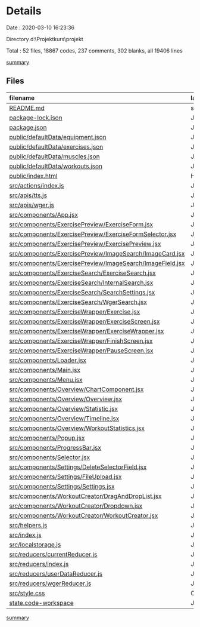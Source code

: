 # Details

Date : 2020-03-10 16:23:36

Directory d:\Projektkurs\projekt

Total : 52 files,  18867 codes, 237 comments, 302 blanks, all 19406 lines

[summary](results.md)

## Files
| filename | language | code | comment | blank | total |
| :--- | :--- | ---: | ---: | ---: | ---: |
| [README.md](/README.md) | source.markdown.math | 37 | 0 | 32 | 69 |
| [package-lock.json](/package-lock.json) | JSON | 14,669 | 0 | 1 | 14,670 |
| [package.json](/package.json) | JSON | 58 | 0 | 1 | 59 |
| [public/defaultData/equipment.json](/public/defaultData/equipment.json) | JSON | 1 | 0 | 1 | 2 |
| [public/defaultData/exercises.json](/public/defaultData/exercises.json) | JSON | 110 | 0 | 1 | 111 |
| [public/defaultData/muscles.json](/public/defaultData/muscles.json) | JSON | 1 | 0 | 1 | 2 |
| [public/defaultData/workouts.json](/public/defaultData/workouts.json) | JSON | 39 | 0 | 1 | 40 |
| [public/index.html](/public/index.html) | HTML | 29 | 23 | 2 | 54 |
| [src/actions/index.js](/src/actions/index.js) | JavaScript | 123 | 34 | 25 | 182 |
| [src/apis/tts.js](/src/apis/tts.js) | JavaScript | 9 | 0 | 2 | 11 |
| [src/apis/wger.js](/src/apis/wger.js) | JavaScript | 2 | 0 | 2 | 4 |
| [src/components/App.jsx](/src/components/App.jsx) | JavaScript React | 47 | 1 | 4 | 52 |
| [src/components/ExercisePreview/ExerciseForm.jsx](/src/components/ExercisePreview/ExerciseForm.jsx) | JavaScript React | 241 | 5 | 7 | 253 |
| [src/components/ExercisePreview/ExerciseFormSelector.jsx](/src/components/ExercisePreview/ExerciseFormSelector.jsx) | JavaScript React | 73 | 2 | 3 | 78 |
| [src/components/ExercisePreview/ExercisePreview.jsx](/src/components/ExercisePreview/ExercisePreview.jsx) | JavaScript React | 87 | 7 | 7 | 101 |
| [src/components/ExercisePreview/ImageSearch/ImageCard.jsx](/src/components/ExercisePreview/ImageSearch/ImageCard.jsx) | JavaScript React | 31 | 2 | 6 | 39 |
| [src/components/ExercisePreview/ImageSearch/ImageField.jsx](/src/components/ExercisePreview/ImageSearch/ImageField.jsx) | JavaScript React | 216 | 12 | 11 | 239 |
| [src/components/ExerciseSearch/ExerciseSearch.jsx](/src/components/ExerciseSearch/ExerciseSearch.jsx) | JavaScript React | 192 | 1 | 3 | 196 |
| [src/components/ExerciseSearch/InternalSearch.jsx](/src/components/ExerciseSearch/InternalSearch.jsx) | JavaScript React | 13 | 0 | 3 | 16 |
| [src/components/ExerciseSearch/SearchSettings.jsx](/src/components/ExerciseSearch/SearchSettings.jsx) | JavaScript React | 83 | 3 | 1 | 87 |
| [src/components/ExerciseSearch/WgerSearch.jsx](/src/components/ExerciseSearch/WgerSearch.jsx) | JavaScript React | 13 | 0 | 3 | 16 |
| [src/components/ExerciseWrapper/Exercise.jsx](/src/components/ExerciseWrapper/Exercise.jsx) | JavaScript React | 85 | 9 | 9 | 103 |
| [src/components/ExerciseWrapper/ExerciseScreen.jsx](/src/components/ExerciseWrapper/ExerciseScreen.jsx) | JavaScript React | 45 | 3 | 2 | 50 |
| [src/components/ExerciseWrapper/ExerciseWrapper.jsx](/src/components/ExerciseWrapper/ExerciseWrapper.jsx) | JavaScript React | 227 | 17 | 19 | 263 |
| [src/components/ExerciseWrapper/FinishScreen.jsx](/src/components/ExerciseWrapper/FinishScreen.jsx) | JavaScript React | 38 | 4 | 4 | 46 |
| [src/components/ExerciseWrapper/PauseScreen.jsx](/src/components/ExerciseWrapper/PauseScreen.jsx) | JavaScript React | 82 | 1 | 4 | 87 |
| [src/components/Loader.jsx](/src/components/Loader.jsx) | JavaScript React | 13 | 0 | 3 | 16 |
| [src/components/Main.jsx](/src/components/Main.jsx) | JavaScript React | 86 | 4 | 4 | 94 |
| [src/components/Menu.jsx](/src/components/Menu.jsx) | JavaScript React | 173 | 0 | 4 | 177 |
| [src/components/Overview/ChartComponent.jsx](/src/components/Overview/ChartComponent.jsx) | JavaScript React | 21 | 3 | 2 | 26 |
| [src/components/Overview/Overview.jsx](/src/components/Overview/Overview.jsx) | JavaScript React | 118 | 3 | 7 | 128 |
| [src/components/Overview/Statistic.jsx](/src/components/Overview/Statistic.jsx) | JavaScript React | 12 | 0 | 2 | 14 |
| [src/components/Overview/Timeline.jsx](/src/components/Overview/Timeline.jsx) | JavaScript React | 93 | 12 | 2 | 107 |
| [src/components/Overview/WorkoutStatistics.jsx](/src/components/Overview/WorkoutStatistics.jsx) | JavaScript React | 178 | 11 | 6 | 195 |
| [src/components/Popup.jsx](/src/components/Popup.jsx) | JavaScript React | 31 | 0 | 3 | 34 |
| [src/components/ProgressBar.jsx](/src/components/ProgressBar.jsx) | JavaScript React | 19 | 0 | 2 | 21 |
| [src/components/Selector.jsx](/src/components/Selector.jsx) | JavaScript React | 55 | 1 | 3 | 59 |
| [src/components/Settings/DeleteSelectorField.jsx](/src/components/Settings/DeleteSelectorField.jsx) | JavaScript React | 39 | 0 | 2 | 41 |
| [src/components/Settings/FileUpload.jsx](/src/components/Settings/FileUpload.jsx) | JavaScript React | 22 | 1 | 2 | 25 |
| [src/components/Settings/Settings.jsx](/src/components/Settings/Settings.jsx) | JavaScript React | 262 | 1 | 6 | 269 |
| [src/components/WorkoutCreator/DragAndDropList.jsx](/src/components/WorkoutCreator/DragAndDropList.jsx) | JavaScript React | 50 | 7 | 6 | 63 |
| [src/components/WorkoutCreator/Dropdown.jsx](/src/components/WorkoutCreator/Dropdown.jsx) | JavaScript React | 16 | 0 | 3 | 19 |
| [src/components/WorkoutCreator/WorkoutCreator.jsx](/src/components/WorkoutCreator/WorkoutCreator.jsx) | JavaScript React | 361 | 16 | 11 | 388 |
| [src/helpers.js](/src/helpers.js) | JavaScript | 71 | 9 | 11 | 91 |
| [src/index.js](/src/index.js) | JavaScript | 11 | 0 | 2 | 13 |
| [src/localstorage.js](/src/localstorage.js) | JavaScript | 17 | 1 | 2 | 20 |
| [src/reducers/currentReducer.js](/src/reducers/currentReducer.js) | JavaScript | 28 | 0 | 2 | 30 |
| [src/reducers/index.js](/src/reducers/index.js) | JavaScript | 9 | 3 | 2 | 14 |
| [src/reducers/userDataReducer.js](/src/reducers/userDataReducer.js) | JavaScript | 295 | 22 | 4 | 321 |
| [src/reducers/wgerReducer.js](/src/reducers/wgerReducer.js) | JavaScript | 20 | 0 | 1 | 21 |
| [src/style.css](/src/style.css) | CSS | 315 | 19 | 54 | 388 |
| [state.code-workspace](/state.code-workspace) | JSON with Comments | 1 | 0 | 1 | 2 |

[summary](results.md)